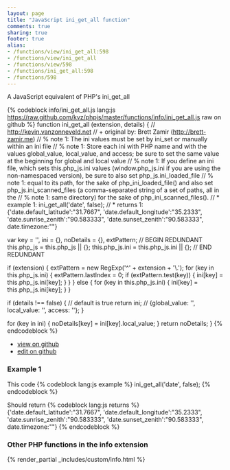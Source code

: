 ```yaml
---
layout: page
title: "JavaScript ini_get_all function"
comments: true
sharing: true
footer: true
alias:
- /functions/view/ini_get_all:598
- /functions/view/ini_get_all
- /functions/view/598
- /functions/ini_get_all:598
- /functions/598
---
```

<!-- Generated by Rakefile:build -->
A JavaScript equivalent of PHP's ini_get_all

{% codeblock info/ini_get_all.js lang:js https://raw.github.com/kvz/phpjs/master/functions/info/ini_get_all.js raw on github %}
function ini_get_all (extension, details) {
  // http://kevin.vanzonneveld.net
  // +   original by: Brett Zamir (http://brett-zamir.me)
  // %        note 1: The ini values must be set by ini_set or manually within an ini file
  // %        note 1: Store each ini with PHP name and with the values global_value, local_value, and access; be sure to set the same value at the beginning for global and local value
  // %        note 1: If you define an ini file, which sets this.php_js.ini values (window.php_js.ini if you are using the non-namespaced version), be sure to also set php_js.ini_loaded_file
  // %        note 1: equal to its path, for the sake of php_ini_loaded_file() and also set php_js.ini_scanned_files (a comma-separated string of a set of paths, all in the
  // %        note 1: same directory) for the sake of php_ini_scanned_files().
  // *     example 1: ini_get_all('date', false);
  // *     returns 1: {'date.default_latitude':"31.7667", 'date.default_longitude':"35.2333", 'date.sunrise_zenith':"90.583333", 'date.sunset_zenith':"90.583333", date.timezone:""}

  var key = '',
    ini = {},
    noDetails = {},
    extPattern;
  // BEGIN REDUNDANT
  this.php_js = this.php_js || {};
  this.php_js.ini = this.php_js.ini || {};
  // END REDUNDANT

  if (extension) {
    extPattern = new RegExp('^' + extension + '\\.');
    for (key in this.php_js.ini) {
      extPattern.lastIndex = 0;
      if (extPattern.test(key)) {
        ini[key] = this.php_js.ini[key];
      }
    }
  } else {
    for (key in this.php_js.ini) {
      ini[key] = this.php_js.ini[key];
    }
  }

  if (details !== false) { // default is true
    return ini; // {global_value: '', local_value: '', access: ''};
  }

  for (key in ini) {
    noDetails[key] = ini[key].local_value;
  }
  return noDetails;
}
{% endcodeblock %}

 - [view on github](https://github.com/kvz/phpjs/blob/master/functions/info/ini_get_all.js)
 - [edit on github](https://github.com/kvz/phpjs/edit/master/functions/info/ini_get_all.js)

### Example 1
This code
{% codeblock lang:js example %}
ini_get_all('date', false);
{% endcodeblock %}

Should return
{% codeblock lang:js returns %}
{'date.default_latitude':"31.7667", 'date.default_longitude':"35.2333", 'date.sunrise_zenith':"90.583333", 'date.sunset_zenith':"90.583333", date.timezone:""}
{% endcodeblock %}


### Other PHP functions in the info extension
{% render_partial _includes/custom/info.html %}
